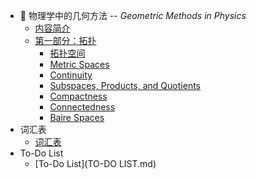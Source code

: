 *  📘 物理学中的几何方法  --  *Geometric Methods in Physics*
    * [内容简介](GMP/intro.md)
	* [第一部分：拓扑](GMP/1-Topology/summary.md)
		*  [拓扑空间](GMP/1-Topology/Topological-Space.md)
		*  [Metric Spaces](GMP/1-Topology/Metric-Spaces.md)
		*  [Continuity](GMP/1-Topology/Continuity.md)
		*  [Subspaces, Products, and Quotients](GMP/1-Topology/SPQ.md)
		*  [Compactness](GMP/1-Topology/Compactness.md)
		*  [Connectedness](GMP/1-Topology/Connectedness.md)
		*  [Baire Spaces](GMP/1-Topology/Baire-Spaces.md)
*  词汇表
	* [词汇表](_glossary.md)
* To-Do List
	* [To-Do List](TO-DO LIST.md)